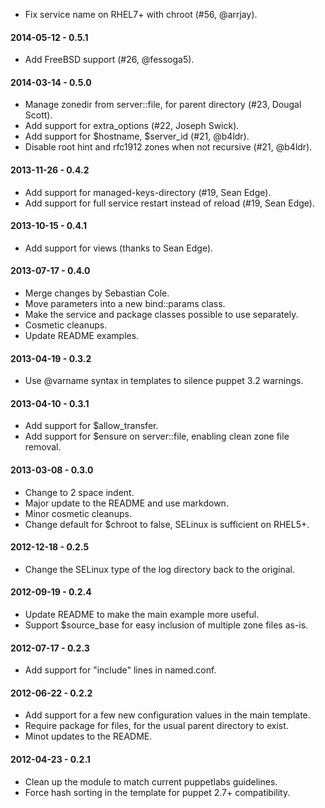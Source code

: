 * Fix service name on RHEL7+ with chroot (#56, @arrjay).

#### 2014-05-12 - 0.5.1
* Add FreeBSD support (#26, @fessoga5).

#### 2014-03-14 - 0.5.0
* Manage zonedir from server::file, for parent directory (#23, Dougal Scott).
* Add support for extra_options (#22, Joseph Swick).
* Add support for $hostname, $server_id (#21, @b4ldr).
* Disable root hint and rfc1912 zones when not recursive (#21, @b4ldr).

#### 2013-11-26 - 0.4.2
* Add support for managed-keys-directory (#19, Sean Edge).
* Add support for full service restart instead of reload (#19, Sean Edge).

#### 2013-10-15 - 0.4.1
* Add support for views (thanks to Sean Edge).

#### 2013-07-17 - 0.4.0
* Merge changes by Sebastian Cole.
* Move parameters into a new bind::params class.
* Make the service and package classes possible to use separately.
* Cosmetic cleanups.
* Update README examples.

#### 2013-04-19 - 0.3.2
* Use @varname syntax in templates to silence puppet 3.2 warnings.

#### 2013-04-10 - 0.3.1
* Add support for $allow_transfer.
* Add support for $ensure on server::file, enabling clean zone file removal.

#### 2013-03-08 - 0.3.0
* Change to 2 space indent.
* Major update to the README and use markdown.
* Minor cosmetic cleanups.
* Change default for $chroot to false, SELinux is sufficient on RHEL5+.

#### 2012-12-18 - 0.2.5
* Change the SELinux type of the log directory back to the original.

#### 2012-09-19 - 0.2.4
* Update README to make the main example more useful.
* Support $source_base for easy inclusion of multiple zone files as-is.

#### 2012-07-17 - 0.2.3
* Add support for "include" lines in named.conf.

#### 2012-06-22 - 0.2.2
* Add support for a few new configuration values in the main template.
* Require package for files, for the usual parent directory to exist.
* Minot updates to the README.

#### 2012-04-23 - 0.2.1
* Clean up the module to match current puppetlabs guidelines.
* Force hash sorting in the template for puppet 2.7+ compatibility.

